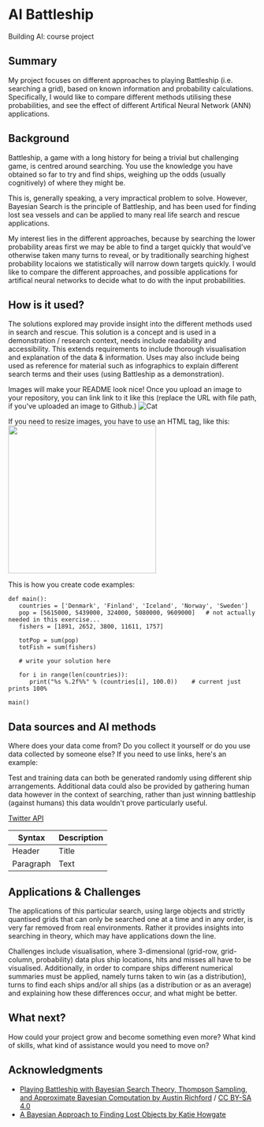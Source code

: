 <!-- This is the markdown template for the final project of the Building AI course, 
created by Reaktor Innovations and University of Helsinki. 
Copy the template, paste it to your GitHub README and edit! -->

# AI Battleship

Building AI: course project

## Summary

My project focuses on different approaches to playing Battleship (i.e. searching a grid), based on known information and probability calculations. Specifically, I would like to compare different methods utilising these probabilities, and see the effect of different Artifical Neural Network (ANN) applications.

## Background

Battleship, a game with a long history for being a trivial but challenging game, is centred around searching. You use the knowledge you have obtained so far to try and find ships, weighing up the odds (usually cognitively) of where they might be.

This is, generally speaking, a very impractical problem to solve. However, Bayesian Search is the principle of Battleship, and has been used for finding lost sea vessels and can be applied to many real life search and rescue applications.

My interest lies in the different approaches, because by searching the lower probability areas first we may be able to find a target quickly that would've otherwise taken many turns to reveal, or by traditionally searching highest probability locaions we statistically will narrow down targets quickly. I would like to compare the different approaches, and possible applications for artifical neural networks to decide what to do with the input probabilities.

## How is it used?

The solutions explored may provide insight into the different methods used in search and rescue. This solution is a concept and is used in a demonstration / research context, needs include readability and accessibility. This extends requirements to include thorough visualisation and explanation of the data & information.
Uses may also include being used as reference for material such as infographics to explain different search terms and their uses (using Battleship as a demonstration).


Images will make your README look nice!
Once you upload an image to your repository, you can link link to it like this (replace the URL with file path, if you've uploaded an image to Github.)
![Cat](https://upload.wikimedia.org/wikipedia/commons/5/5e/Sleeping_cat_on_her_back.jpg)

If you need to resize images, you have to use an HTML tag, like this:
<img src="https://upload.wikimedia.org/wikipedia/commons/5/5e/Sleeping_cat_on_her_back.jpg" width="300">

This is how you create code examples:
```
def main():
   countries = ['Denmark', 'Finland', 'Iceland', 'Norway', 'Sweden']
   pop = [5615000, 5439000, 324000, 5080000, 9609000]   # not actually needed in this exercise...
   fishers = [1891, 2652, 3800, 11611, 1757]

   totPop = sum(pop)
   totFish = sum(fishers)

   # write your solution here

   for i in range(len(countries)):
      print("%s %.2f%%" % (countries[i], 100.0))    # current just prints 100%

main()
```


## Data sources and AI methods
Where does your data come from? Do you collect it yourself or do you use data collected by someone else?
If you need to use links, here's an example:

Test and training data can both be generated randomly using different ship arrangements. Additional data could also be provided by gathering human data however in the context of searching, rather than just winning battleship (against humans) this data wouldn't prove particularly useful.

[Twitter API](https://developer.twitter.com/en/docs)

| Syntax      | Description |
| ----------- | ----------- |
| Header      | Title       |
| Paragraph   | Text        |

## Applications & Challenges

The applications of this particular search, using large objects and strictly quantised grids that can only be searched one at a time and in any order, is very far removed from real environments. Rather it provides insights into searching in theory, which may have applications down the line.

Challenges include visualisation, where 3-dimensional (grid-row, grid-column, probability) data plus ship locations, hits and misses all have to be visualised. Additionally, in order to compare ships different numerical summaries must be applied, namely turns taken to win (as a distribution), turns to find each ships and/or all ships (as a distribution or as an average) and explaining how these differences occur, and what might be better.

## What next?

How could your project grow and become something even more? What kind of skills, what kind of assistance would you  need to move on? 


## Acknowledgments

* [Playing Battleship with Bayesian Search Theory, Thompson Sampling, and Approximate Bayesian Computation by Austin Richford](https://austinrochford.com/posts/2021-09-02-battleship-bayes.html) / [CC BY-SA 4.0](https://creativecommons.org/licenses/by-sa/4.0/)
* [A Bayesian Approach to Finding Lost Objects by Katie Howgate](https://www.lancaster.ac.uk/stor-i-student-sites/katie-howgate/2021/02/08/a-bayesian-approach-to-finding-lost-objects/)
